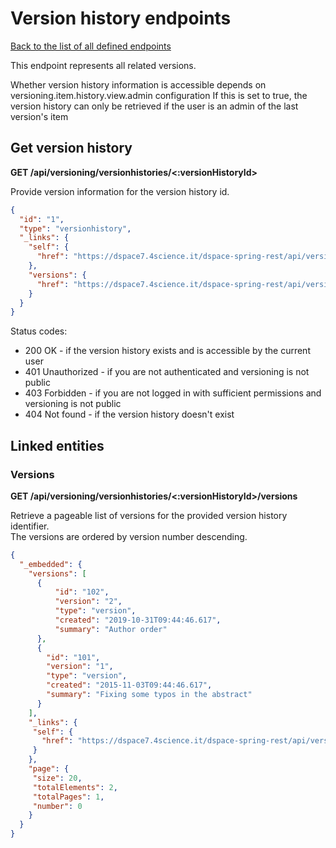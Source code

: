# Version history endpoints

[Back to the list of all defined endpoints](endpoints.md)

This endpoint represents all related versions.

Whether version history information is accessible depends on versioning.item.history.view.admin configuration
If this is set to true, the version history can only be retrieved if the user is an admin of the last version's item

## Get version history

**GET /api/versioning/versionhistories/<:versionHistoryId>**

Provide version information for the version history id.

```json
{
  "id": "1",
  "type": "versionhistory",
  "_links": {
    "self": {
      "href": "https://dspace7.4science.it/dspace-spring-rest/api/versioning/versionhistories/1"
    },
    "versions": {
      "href": "https://dspace7.4science.it/dspace-spring-rest/api/versioning/versionhistories/1/versions"
    }
  }
}
```

Status codes:
* 200 OK - if the version history exists and is accessible by the current user
* 401 Unauthorized - if you are not authenticated and versioning is not public
* 403 Forbidden - if you are not logged in with sufficient permissions and versioning is not public
* 404 Not found - if the version history doesn't exist

## Linked entities

### Versions

**GET /api/versioning/versionhistories/<:versionHistoryId>/versions**

Retrieve a pageable list of versions for the provided version history identifier.  
The versions are ordered by version number descending.

```json
{
  "_embedded": {
    "versions": [
      {
          "id": "102",
          "version": "2",
          "type": "version",
          "created": "2019-10-31T09:44:46.617",
          "summary": "Author order"
      },
      {
        "id": "101",
        "version": "1",
        "type": "version",
        "created": "2015-11-03T09:44:46.617",
        "summary": "Fixing some typos in the abstract"
      }
    ],
    "_links": {
     "self": {
       "href": "https://dspace7.4science.it/dspace-spring-rest/api/versioning/versionhistories/1/versions"
     }
    },
    "page": {
     "size": 20,
     "totalElements": 2,
     "totalPages": 1,
     "number": 0
    }
  }
}
```

